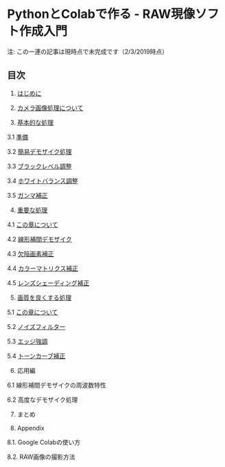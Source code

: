 

# PythonとColabで作る - RAW現像ソフト作成入門


注: この一連の記事は現時点で未完成です（2/3/2019時点）

## 目次

1. [はじめに](https://colab.research.google.com/github/moizumi99/camera_raw_processing/blob/master/camera_raw_chapter_1.ipynb)


2. [カメラ画像処理について](https://colab.research.google.com/github/moizumi99/camera_raw_processing/blob/master/camera_raw_chapter_2.ipynb)


3. [基本的な処理](https://colab.research.google.com/github/moizumi99/camera_raw_processing/blob/master/camera_raw_chapter_3_1.ipynb)

  3.1 [準備](https://colab.research.google.com/github/moizumi99/camera_raw_processing/blob/master/camera_raw_chapter_3_1.ipynb)

  3.2 [簡易デモザイク処理](https://colab.research.google.com/github/moizumi99/camera_raw_processing/blob/master/camera_raw_chapter_3_2.ipynb)

  3.3 [ブラックレベル調整](https://colab.research.google.com/github/moizumi99/camera_raw_processing/blob/master/camera_raw_chapter_3_3.ipynb)

  3.4 [ホワイトバランス調整](https://colab.research.google.com/github/moizumi99/camera_raw_processing/blob/master/camera_raw_chapter_3_4.ipynb)

  3.5 [ガンマ補正](https://colab.research.google.com/github/moizumi99/camera_raw_processing/blob/master/camera_raw_chapter_3_5.ipynb)

4. [重要な処理](https://colab.research.google.com/github/moizumi99/camera_raw_processing/blob/master/camera_raw_chapter_4.ipynb)

  4.1 [この章について](https://colab.research.google.com/github/moizumi99/camera_raw_processing/blob/master/camera_raw_chapter_4.ipynb)

  4.2 [線形補間デモザイク](https://colab.research.google.com/github/moizumi99/camera_raw_processing/blob/master/camera_raw_chapter_4_2.ipynb)

  4.3 [欠陥画素補正](https://colab.research.google.com/github/moizumi99/camera_raw_processing/blob/master/camera_raw_chapter_4_3.ipynb)

  4.4 [カラーマトリクス補正](https://colab.research.google.com/github/moizumi99/camera_raw_processing/blob/master/camera_raw_chapter_4_4.ipynb)

  4.5 [レンズシェーディング補正](https://colab.research.google.com/github/moizumi99/camera_raw_processing/blob/master/camera_raw_chapter_4_5.ipynb)
  

5. [画質を良くする処理](https://colab.research.google.com/github/moizumi99/camera_raw_processing/blob/master/camera_raw_chapter_5.ipynb)

  5.1 [この章について](https://colab.research.google.com/github/moizumi99/camera_raw_processing/blob/master/camera_raw_chapter_5.ipynb)

  5.2 [ノイズフィルター](https://colab.research.google.com/github/moizumi99/camera_raw_processing/blob/master/camera_raw_chapter_5_2.ipynb)

  5.3 [エッジ強調](https://colab.research.google.com/github/moizumi99/camera_raw_processing/blob/master/camera_raw_chapter_5_3.ipynb)

  5.4 [トーンカーブ補正](https://colab.research.google.com/github/moizumi99/camera_raw_processing/blob/master/camera_raw_chapter_5_4.ipynb)


6. 応用編

  6.1 線形補間デモザイクの周波数特性

  6.2 高度なデモザイク処理


7. まとめ


8. Appendix

  8.1. Google Colabの使い方
  
  8.2. RAW画像の撮影方法
  


```python

```
